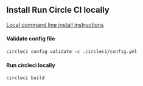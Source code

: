 ## Install Run Circle CI locally

[Local command line install instructions](https://circleci.com/docs/2.0/local-cli/)

#### Validate config file
```
circleci config validate -c .circleci/config.yml
```

#### Run circleci locally
```
circleci build
```